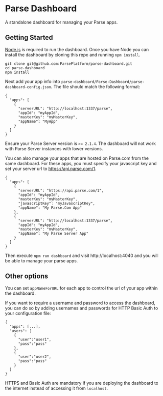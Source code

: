 # Parse Dashboard

A standalone dashboard for managing your Parse apps.

## Getting Started

[Node.js](https://nodejs.org) is required to run the dashboard. Once you have Node you can install the dashboard by cloning this repo and running `npm install`.

```
git clone git@github.com:ParsePlatform/parse-dashboard.git
cd parse-dashboard
npm install
```

Next add your app info into `parse-dashboard/Parse-Dashboard/parse-dashboard-config.json`. The file should match the following format:

```
{
  "apps": [
    {
      "serverURL": "http://localhost:1337/parse",
      "appId": "myAppId",
      "masterKey": "myMasterKey",
      "appName": "MyApp"
    }
  ]
}
```

Ensure your Parse Server version is `>= 2.1.4`. The dashboard will not work with Parse Server instances with lower versions.

You can also manage your apps that are hosted on Parse.com from the same dashboard. For these apps, you must specify your javascript key and set your server url to https://api.parse.com/1.

```
{
  "apps": [
    {
      "serverURL": "https://api.parse.com/1",
      "appId": "myAppId",
      "masterKey": "myMasterKey",
      "javascriptKey": "myJavascriptKey",
      "appName": "My Parse.Com App"
    },
    {
      "serverURL": "http://localhost:1337/parse",
      "appId": "myAppId",
      "masterKey": "myMasterKey",
      "appName": "My Parse Server App"
    }
  ]
}
```

Then execute `npm run dashboard` and visit http://localhost:4040 and you will be able to manage your parse apps.

## Other options

You can set `appNameForURL` for each app to control the url of your app within the dashboard.

If you want to require a username and password to access the dashboard, you can do so by adding usernames and passwords for HTTP Basic Auth to your configuration file:

```
{
  "apps": [...],
  "users": [
    {
      "user":"user1",
      "pass":"pass"
    },
    {
      "user":"user2",
      "pass":"pass"
    }
  ]
}
```

HTTPS and Basic Auth are mandatory if you are deploying the dashboard to the internet instead of accessing it from `localhost`.
